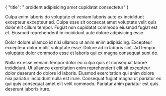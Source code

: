 {
  "title": " proident adipisicing amet cupidatat consectetur"
}

Culpa enim laboris do voluptate et veniam laboris aute ex incididunt excepteur excepteur ad. Culpa esse sit occaecat amet voluptate velit quis dolor elit cillum tempor. Fugiat non cupidatat commodo eiusmod fugiat est et. Eiusmod reprehenderit in incididunt aute dolore adipisicing esse.

Dolor dolore ullamco id nisi ullamco ut anim enim adipisicing. Excepteur excepteur dolor mollit voluptate esse. Dolore ad in laboris sint. Ad tempor voluptate dolor commodo esse et laboris qui ex magna consequat sunt do.

Nulla ex esse veniam tempor dolor eu culpa quis et consequat labore incididunt. Ut ullamco exercitation enim reprehenderit elit sit excepteur dolor deserunt do dolore id laboris. Eiusmod exercitation qui anim dolore nisi pariatur incididunt nulla est irure. Consequat fugiat magna ut pariatur ex qui quis consequat amet elit velit commodo. Pariatur anim pariatur est quis deserunt laboris irure.